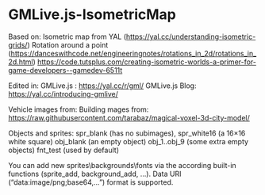 # GMLive.js-IsometricMap

Based on:
 Isometric map from YAL (https://yal.cc/understanding-isometric-grids/)
 Rotation around a point (https://danceswithcode.net/engineeringnotes/rotations_in_2d/rotations_in_2d.html)
 https://code.tutsplus.com/creating-isometric-worlds-a-primer-for-game-developers--gamedev-6511t

Edited in:
 GMLive.js : https://yal.cc/r/gml/
 GMLive.js Blog: https://yal.cc/introducing-gmlive/

Vehicle images from: 
Building mages from: https://raw.githubusercontent.com/tarabaz/magical-voxel-3d-city-model/

Objects and sprites:
spr_blank (has no subimages), 
spr_white16 (a 16×16 white square)
obj_blank (an empty object)
obj_1..obj_9 (some extra empty objects)
fnt_test (used by default)

You can add new sprites\backgrounds\fonts via the according built-in functions (sprite_add, background_add, …). Data URI (“data:image/png;base64,…”) format is supported.
